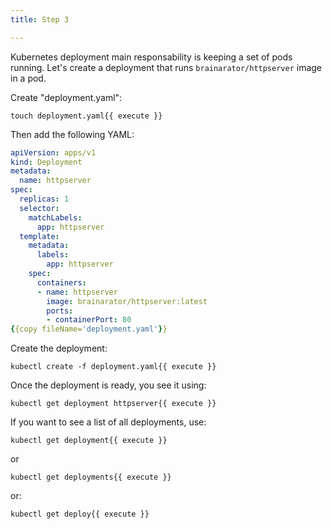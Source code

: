 ```yaml
---
title: Step 3

---
```

Kubernetes deployment main responsability is keeping a set of pods running. Let's create a deployment that runs `brainarator/httpserver` image in a pod.

Create "deployment.yaml":

```
touch deployment.yaml{{ execute }}
```

Then add the following YAML:

```yaml
apiVersion: apps/v1
kind: Deployment
metadata:
  name: httpserver
spec:
  replicas: 1
  selector:
    matchLabels:
      app: httpserver
  template:
    metadata:
      labels:
        app: httpserver
    spec:
      containers:
      - name: httpserver
        image: brainarator/httpserver:latest
        ports:
        - containerPort: 80
{{copy fileName='deployment.yaml'}}
```

Create the deployment:

```
kubectl create -f deployment.yaml{{ execute }}
```

Once the deployment is ready, you see it using:

```
kubectl get deployment httpserver{{ execute }}
```

If you want to see a list of all deployments, use:

```
kubectl get deployment{{ execute }}
```

or

```
kubectl get deployments{{ execute }}
```

or:

```
kubectl get deploy{{ execute }}
```